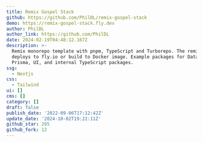 ```yaml
---
title: Remix Gospel Stack
github: https://github.com/PhilDL/remix-gospel-stack
demo: https://remix-gospel-stack.fly.dev
author: PhilDL
author_link: https://github.com/PhilDL
date: 2024-02-19T04:48:12.167Z
description: >-
  Remix monorepo template with pnpm, TypeScript and Turborepo. The remix app
  deploys to fly.io or build to Docker image. Example packages for Database with
  Prisma, UI, and internal TypeScript packages.
ssg:
  - Nextjs
css:
  - Tailwind
ui: []
cms: []
category: []
draft: false
publish_date: '2022-09-06T17:12:42Z'
update_date: '2024-10-02T19:22:11Z'
github_star: 205
github_fork: 12
---
```

